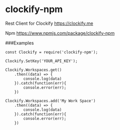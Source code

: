 # clockify-npm
Rest Client for Clockify https://clockify.me

Npm https://www.npmjs.com/package/clockify-npm


###Examples
```
const Clockify = require('clockify-npm');

Clockify.SetKey('YOUR_API_KEY');

Clockify.Workspaces.get()
    .then((data) => {
        console.log(data)
    }).catch(function(err){
        console.error(err);
    })

Clockify.Workspaces.add('My Work Space')
    .then((data) => {
        console.log(data)
    }).catch(function(err){
        console.error(err);
    })
```